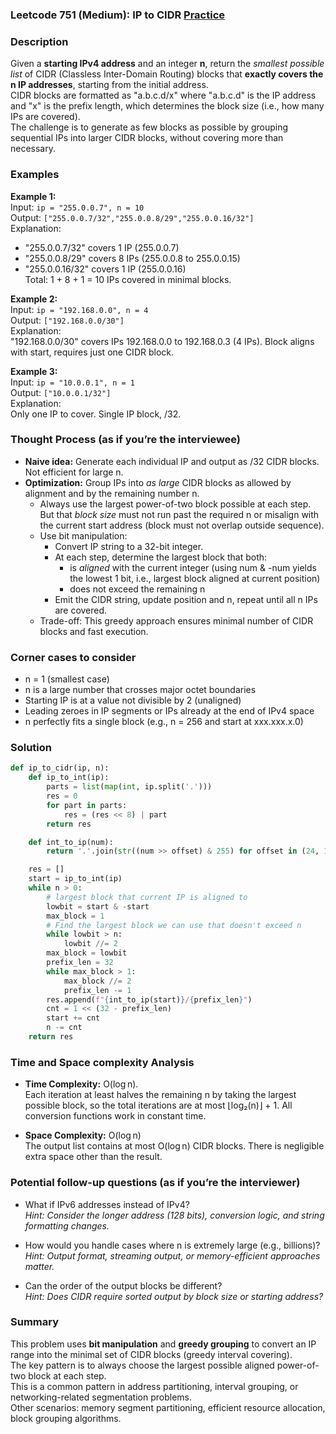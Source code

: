 ### Leetcode 751 (Medium): IP to CIDR [Practice](https://leetcode.com/problems/ip-to-cidr)

### Description  
Given a **starting IPv4 address** and an integer **n**, return the *smallest possible list* of CIDR (Classless Inter-Domain Routing) blocks that **exactly covers the n IP addresses**, starting from the initial address.  
CIDR blocks are formatted as "a.b.c.d/x" where "a.b.c.d" is the IP address and "x" is the prefix length, which determines the block size (i.e., how many IPs are covered).  
The challenge is to generate as few blocks as possible by grouping sequential IPs into larger CIDR blocks, without covering more than necessary.

### Examples  

**Example 1:**  
Input: `ip = "255.0.0.7", n = 10`  
Output: `["255.0.0.7/32","255.0.0.8/29","255.0.0.16/32"]`  
Explanation:  
- "255.0.0.7/32" covers 1 IP (255.0.0.7)  
- "255.0.0.8/29" covers 8 IPs (255.0.0.8 to 255.0.0.15)  
- "255.0.0.16/32" covers 1 IP (255.0.0.16)  
Total: 1 + 8 + 1 = 10 IPs covered in minimal blocks.

**Example 2:**  
Input: `ip = "192.168.0.0", n = 4`  
Output: `["192.168.0.0/30"]`  
Explanation:  
"192.168.0.0/30" covers IPs 192.168.0.0 to 192.168.0.3 (4 IPs). Block aligns with start, requires just one CIDR block.

**Example 3:**  
Input: `ip = "10.0.0.1", n = 1`  
Output: `["10.0.0.1/32"]`  
Explanation:  
Only one IP to cover. Single IP block, /32.

### Thought Process (as if you’re the interviewee)  
- **Naive idea:** Generate each individual IP and output as /32 CIDR blocks. Not efficient for large n.
- **Optimization:** Group IPs into *as large* CIDR blocks as allowed by alignment and by the remaining number n.
    - Always use the largest power-of-two block possible at each step. But that *block size* must not run past the required n or misalign with the current start address (block must not overlap outside sequence).
    - Use bit manipulation:
        - Convert IP string to a 32-bit integer.
        - At each step, determine the largest block that both:
            - is *aligned* with the current integer (using num & -num yields the lowest 1 bit, i.e., largest block aligned at current position)
            - does not exceed the remaining n
        - Emit the CIDR string, update position and n, repeat until all n IPs are covered.
    - Trade-off: This greedy approach ensures minimal number of CIDR blocks and fast execution.

### Corner cases to consider  
- n = 1 (smallest case)
- n is a large number that crosses major octet boundaries
- Starting IP is at a value not divisible by 2 (unaligned)  
- Leading zeroes in IP segments or IPs already at the end of IPv4 space  
- n perfectly fits a single block (e.g., n = 256 and start at xxx.xxx.x.0)

### Solution

```python
def ip_to_cidr(ip, n):
    def ip_to_int(ip):
        parts = list(map(int, ip.split('.')))
        res = 0
        for part in parts:
            res = (res << 8) | part
        return res

    def int_to_ip(num):
        return '.'.join(str((num >> offset) & 255) for offset in (24, 16, 8, 0))

    res = []
    start = ip_to_int(ip)
    while n > 0:
        # largest block that current IP is aligned to
        lowbit = start & -start
        max_block = 1
        # Find the largest block we can use that doesn't exceed n
        while lowbit > n:
            lowbit //= 2
        max_block = lowbit
        prefix_len = 32
        while max_block > 1:
            max_block //= 2
            prefix_len -= 1
        res.append(f"{int_to_ip(start)}/{prefix_len}")
        cnt = 1 << (32 - prefix_len)
        start += cnt
        n -= cnt
    return res
```

### Time and Space complexity Analysis  

- **Time Complexity:** O(log n).  
  Each iteration at least halves the remaining n by taking the largest possible block, so the total iterations are at most ⌊log₂(n)⌋ + 1. All conversion functions work in constant time.

- **Space Complexity:** O(log n)  
  The output list contains at most O(log n) CIDR blocks. There is negligible extra space other than the result.

### Potential follow-up questions (as if you’re the interviewer)  

- What if IPv6 addresses instead of IPv4?  
  *Hint: Consider the longer address (128 bits), conversion logic, and string formatting changes.*

- How would you handle cases where n is extremely large (e.g., billions)?  
  *Hint: Output format, streaming output, or memory-efficient approaches matter.*

- Can the order of the output blocks be different?  
  *Hint: Does CIDR require sorted output by block size or starting address?*

### Summary
This problem uses **bit manipulation** and **greedy grouping** to convert an IP range into the minimal set of CIDR blocks (greedy interval covering).  
The key pattern is to always choose the largest possible aligned power-of-two block at each step.  
This is a common pattern in address partitioning, interval grouping, or networking-related segmentation problems.  
Other scenarios: memory segment partitioning, efficient resource allocation, block grouping algorithms.